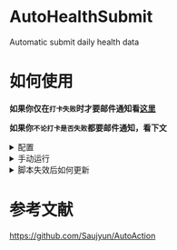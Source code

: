 # AutoHealthSubmit
Automatic submit daily health data
# 如何使用
**如果你仅在`打卡失败`时才要邮件通知看[这里](https://github.com/Windmill-City/AutoHealthSubmit/tree/no-mail)**

**如果你`不论打卡是否失败`都要邮件通知，看下文**
<details>
<summary>配置</summary>

   0. 首先你要注册个163邮箱来发送邮件
   ![开通邮件服务](https://github.com/Windmill-City/AutoHealthSubmit/blob/main/开通邮件服务.png)
   ![授权](https://github.com/Windmill-City/AutoHealthSubmit/blob/main/授权.png)
   1. 点击右上角的`Fork`复制一份你的副本
   2. 然后在`Settings->Secrets`里面添加你的账号密码和邮箱信息
   
      在 New Secret 的 Name 填下面`大写`的变量名称，不能变
      - `USERID` -- 学号
      - `USERPASS` -- 密码
      - `MAIL_USERNAME` -- 用来发送邮件的163邮箱
      - `MAIL_PASSWORD` -- 163邮箱的授权密码(不是登录密码)
      - `MAIL_RESULT` -- 用来接收打卡情况的邮箱
   ![操作流程](https://github.com/Windmill-City/AutoHealthSubmit/blob/no-mail/操作流程.png)
   3. **点`Action`，里面会提示你Action是`关闭(Disabled)`的，你要`Enable`它**
</details>

<details>
<summary>手动运行</summary>

   **这个脚本每天凌晨4：00自动触发**

   点击右上角的Star测试运行，运行一次之后要UnStar再Star才会再运行
   ![运行](https://github.com/Windmill-City/AutoHealthSubmit/blob/no-mail/运行.png)

   点`Action`看运行状态
   ![运行状态](https://github.com/Windmill-City/AutoHealthSubmit/blob/no-mail/运行状态.png)
</details>

<details>
<summary>脚本失效后如何更新</summary>

1. 首先点击`compare`
![比较](https://github.com/Windmill-City/AutoHealthSubmit/blob/no-mail/比较.png)
2. 然后选择仓库和分支，左边是你的右边是我的
![选择分支](https://github.com/Windmill-City/AutoHealthSubmit/blob/no-mail/选择分支.png)
**如果你切换了默认分支为`no-mail`，你要在左右两边都选`no-mail`**
3. 点`Create pull request`两次
![创建pr](https://github.com/Windmill-City/AutoHealthSubmit/blob/no-mail/创建pr.png)
![创建pr2](https://github.com/Windmill-City/AutoHealthSubmit/blob/no-mail/创建pr2.png)
4. 点`Merge pull request`
![merge](https://github.com/Windmill-City/AutoHealthSubmit/blob/no-mail/merge.png)
</details>

# 参考文献
https://github.com/Saujyun/AutoAction
